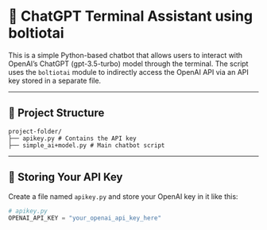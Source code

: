 # 🤖 ChatGPT Terminal Assistant using boltiotai

This is a simple Python-based chatbot that allows users to interact with OpenAI’s ChatGPT (gpt-3.5-turbo) model through the terminal. The script uses the `boltiotai` module to indirectly access the OpenAI API via an API key stored in a separate file.

---

## 📁 Project Structure
```
project-folder/
├── apikey.py # Contains the API key
├── simple_ai+model.py # Main chatbot script
```


---

## 🔐 Storing Your API Key

Create a file named `apikey.py` and store your OpenAI key in it like this:

```python
# apikey.py
OPENAI_API_KEY = "your_openai_api_key_here"

